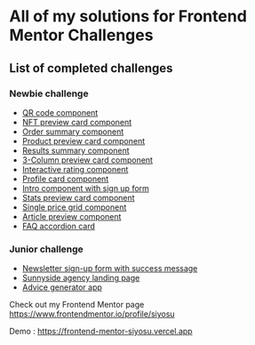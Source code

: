 
# All of my solutions for Frontend Mentor Challenges

## List of completed challenges

### Newbie challenge
- [QR code component](./1.%20qr-code-component-main/)
- [NFT preview card component](./2.%20nft-preview-card-component-main/)
- [Order summary component](./3.%20order-summary-component-main/)
- [Product preview card component](./4.%20product-preview-card-component-main/)
- [Results summary component](./5.%20results-summary-component-main/)
- [3-Column preview card component](./6.%203-column-preview-card-component-main/)
- [Interactive rating component](./7.%20interactive-rating-component-main/)
- [Profile card component](./8.%20profile-card-component-main/)
- [Intro component with sign up form](./10.%20intro-component-with-signup-form-master/)
- [Stats preview card component](./11.%20stats-preview-card-component-main/)
- [Single price grid component](./12.%20single-price-grid-component-master/)
- [Article preview component](./13.%20article-preview-component-master/)
- [FAQ accordion card](./15.%20faq-accordion-card-main/)

### Junior challenge
- [Newsletter sign-up form with success message](./9.%20newsletter-sign-up-with-success-message-main/)
- [Sunnyside agency landing page](./14.%20sunnyside-agency-landing-page-main/)
- [Advice generator app](./16.%20advice-generator-app-main/)

Check out my Frontend Mentor page https://www.frontendmentor.io/profile/siyosu

Demo : https://frontend-mentor-siyosu.vercel.app